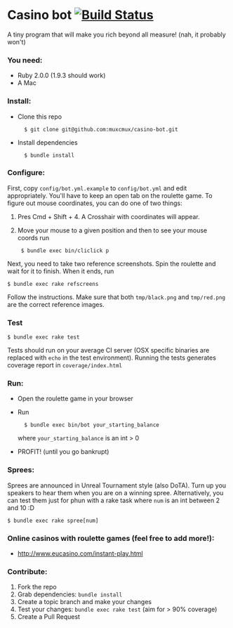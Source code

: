# Casino bot [![Build Status](https://travis-ci.org/muxcmux/casino-bot.png?branch=master)](https://travis-ci.org/muxcmux/casino-bot)

A tiny program that will make you rich beyond all measure! (nah, it probably won't)

### You need:

* Ruby 2.0.0 (1.9.3 should work)
* A Mac

### Install:

* Clone this repo

        $ git clone git@github.com:muxcmux/casino-bot.git

* Install dependencies
        
        $ bundle install

### Configure:

First, copy `config/bot.yml.example` to `config/bot.yml` and edit appropriately. You'll have to keep an open tab on the roulette game. To figure out mouse coordinates, you can do one of two things:

1. Pres Cmd + Shift + 4. A Crosshair with coordinates will appear.
2. Move your mouse to a given position and then to see your mouse coords run
        
        $ bundle exec bin/cliclick p

Next, you need to take two reference screenshots. Spin the roulette and wait for it to finish. When it ends, run 
    
    $ bundle exec rake refscreens
    
Follow the instructions. Make sure that both `tmp/black.png` and `tmp/red.png` are the correct reference images.

### Test

    $ bundle exec rake test
    
Tests should run on your average CI server (OSX specific binaries are replaced with `echo` in the test environment). Running the tests generates coverage report in `coverage/index.html`

### Run:

* Open the roulette game in your browser
* Run 
        
        $ bundle exec bin/bot your_starting_balance
        
  where `your_starting_balance` is an int > 0

* PROFIT! (until you go bankrupt)

### Sprees:

Sprees are announced in Unreal Tournament style (also DoTA). Turn up you speakers to hear them when you are on a winning spree. Alternatively, you can test them just for phun with a rake task where `num` is an int between 2 and 10 :D

    $ bundle exec rake spree[num]

### Online casinos with roulette games (feel free to add more!):

* http://www.eucasino.com/instant-play.html

### Contribute:

1. Fork the repo
2. Grab dependencies: `bundle install`
3. Create a topic branch and make your changes
4. Test your changes: `bundle exec rake test` (aim for > 90% coverage)
5. Create a Pull Request
